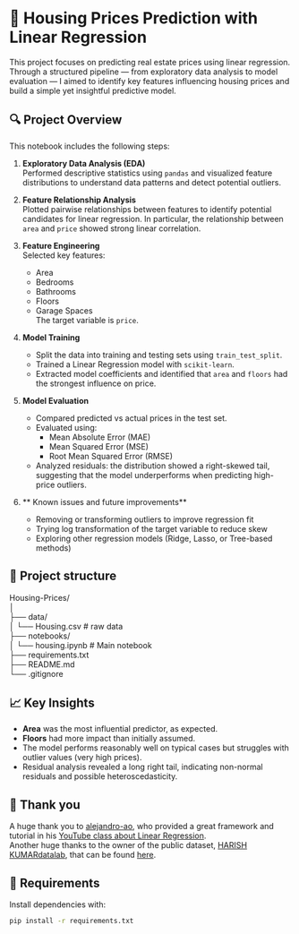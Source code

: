 # 🏡 Housing Prices Prediction with Linear Regression

This project focuses on predicting real estate prices using linear regression. Through a structured pipeline — from exploratory data analysis to model evaluation — I aimed to identify key features influencing housing prices and build a simple yet insightful predictive model.

## 🔍 Project Overview

This notebook includes the following steps:

1. **Exploratory Data Analysis (EDA)**  
   Performed descriptive statistics using `pandas` and visualized feature distributions to understand data patterns and detect potential outliers.

2. **Feature Relationship Analysis**  
   Plotted pairwise relationships between features to identify potential candidates for linear regression. In particular, the relationship between `area` and `price` showed strong linear correlation.

3. **Feature Engineering**  
   Selected key features:
   - Area
   - Bedrooms
   - Bathrooms
   - Floors
   - Garage Spaces  
   The target variable is `price`.

4. **Model Training**  
   - Split the data into training and testing sets using `train_test_split`.
   - Trained a Linear Regression model with `scikit-learn`.
   - Extracted model coefficients and identified that `area` and `floors` had the strongest influence on price.

5. **Model Evaluation**  
   - Compared predicted vs actual prices in the test set.
   - Evaluated using:
     - Mean Absolute Error (MAE)
     - Mean Squared Error (MSE)
     - Root Mean Squared Error (RMSE)
   - Analyzed residuals: the distribution showed a right-skewed tail, suggesting that the model underperforms when predicting high-price outliers.

6. ** Known issues and future improvements**
   - Removing or transforming outliers to improve regression fit
   - Trying log transformation of the target variable to reduce skew
   - Exploring other regression models (Ridge, Lasso, or Tree-based methods)

## 📂 Project structure
Housing-Prices/<br>
│<br>
├── data/<br>
│   └── Housing.csv               # raw data<br>
├── notebooks/<br>
│   └── housing.ipynb             # Main notebook<br>
├── requirements.txt<br>
├── README.md<br>
└── .gitignore<br>

## 📈 Key Insights

- **Area** was the most influential predictor, as expected.
- **Floors** had more impact than initially assumed.
- The model performs reasonably well on typical cases but struggles with outlier values (very high prices).
- Residual analysis revealed a long right tail, indicating non-normal residuals and possible heteroscedasticity.
## 🙌 Thank you

A huge thank you to [alejandro-ao](https://github.com/alejandro-ao), who provided a great framework and tutorial in his [YouTube class about Linear Regression](https://youtu.be/O2Cw82YR5Bo?si=RQkSIDJl2vTEeiti).<br>
Another huge thanks to the owner of the public dataset, [HARISH KUMARdatalab](https://www.kaggle.com/harishkumardatalab), that can be found [here](https://www.kaggle.com/datasets/harishkumardatalab/housing-price-prediction).

## 🔧 Requirements

Install dependencies with:

```bash
pip install -r requirements.txt

